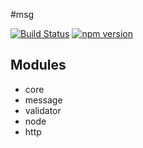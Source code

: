 #msg

[![Build Status](https://travis-ci.org/no0dles/msg.svg?branch=master)](https://travis-ci.org/no0dles/msg)
[![npm version](https://badge.fury.io/js/%40msg%2Fcore.svg)](https://badge.fury.io/js/%40msg%2Fcore)

## Modules

* core
* message
* validator
* node
* http
